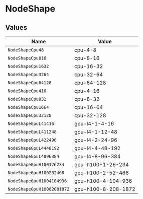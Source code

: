 # NodeShape


## Values

| Name                       | Value                      |
| -------------------------- | -------------------------- |
| `NodeShapeCpu48`           | cpu-4-8                    |
| `NodeShapeCpu816`          | cpu-8-16                   |
| `NodeShapeCpu1632`         | cpu-16-32                  |
| `NodeShapeCpu3264`         | cpu-32-64                  |
| `NodeShapeCpu64128`        | cpu-64-128                 |
| `NodeShapeCpu416`          | cpu-4-16                   |
| `NodeShapeCpu832`          | cpu-8-32                   |
| `NodeShapeCpu1664`         | cpu-16-64                  |
| `NodeShapeCpu32128`        | cpu-32-128                 |
| `NodeShapeGpuL41416`       | gpu-l4-1-4-16              |
| `NodeShapeGpuL411248`      | gpu-l4-1-12-48             |
| `NodeShapeGpuL422496`      | gpu-l4-2-24-96             |
| `NodeShapeGpuL4448192`     | gpu-l4-4-48-192            |
| `NodeShapeGpuL4896384`     | gpu-l4-8-96-384            |
| `NodeShapeGpuH100126234`   | gpu-h100-1-26-234          |
| `NodeShapeGpuH100252468`   | gpu-h100-2-52-468          |
| `NodeShapeGpuH1004104936`  | gpu-h100-4-104-936         |
| `NodeShapeGpuH10082081872` | gpu-h100-8-208-1872        |